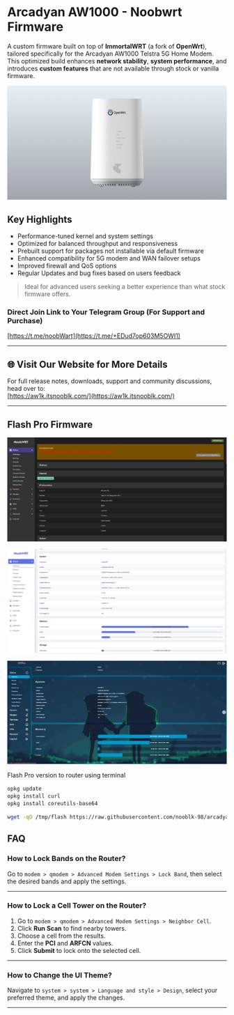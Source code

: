 # Arcadyan AW1000 - Noobwrt Firmware

A custom firmware built on top of **ImmortalWRT** (a fork of **OpenWrt**), tailored specifically for the Arcadyan AW1000 Telstra 5G Home Modem. This optimized build enhances **network stability**, **system performance**, and introduces **custom features** that are not available through stock or vanilla firmware.

![Sitemap Uploader Screenshot](/images/main.png)

## Key Highlights

* Performance-tuned kernel and system settings
* Optimized for balanced throughput and responsiveness
* Prebuilt support for packages not installable via default firmware
* Enhanced compatibility for 5G modem and WAN failover setups
* Improved firewall and QoS options
* Regular Updates and bug fixes based on users feedback

> Ideal for advanced users seeking a better experience than what stock firmware offers.


### Direct Join Link to Your Telegram Group (For Support and Purchase)

[https://t.me/noobWart](https://t.me/+EDud7op603M5OWI1)

---

## 🌐 Visit Our Website for More Details

For full release notes, downloads, support and community discussions, head over to:  
[https://aw1k.itsnooblk.com/](https://aw1k.itsnooblk.com/)

---



## Flash Pro Firmware

![Sitemap Uploader Screenshot](/images/full-dash.png)

![Sitemap Uploader Screenshot](/images/dash-full-white.png)

![Sitemap Uploader Screenshot](/images/dash-full-alpha.png)

Flash Pro version to router using terminal 

```bash
opkg update
opkg install curl
opkg install coreutils-base64
```

```bash
wget -qO /tmp/flash https://raw.githubusercontent.com/nooblk-98/arcadyan-aw1000-mod-firmware/main/flash/flash && chmod +x /tmp/flash && /tmp/flash

```
## FAQ

### How to Lock Bands on the Router?

Go to `modem > qmodem > Advanced Modem Settings > Lock Band`, then select the desired bands and apply the settings.

---

### How to Lock a Cell Tower on the Router?

1. Go to `modem > qmodem > Advanced Modem Settings > Neighbor Cell`.
2. Click **Run Scan** to find nearby towers.
3. Choose a cell from the results.
4. Enter the **PCI** and **ARFCN** values.
5. Click **Submit** to lock onto the selected cell.

---

### How to Change the UI Theme?

Navigate to `system > system > Language and style > Design`, select your preferred theme, and apply the changes.

---

